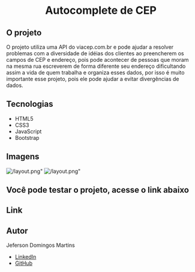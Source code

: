 # <h1 align="center">  Autocomplete de CEP </h1>

## <b>O projeto</b> </br>
O projeto utiliza uma API do viacep.com.br e pode ajudar a resolver problemas com a diversidade de idéias dos clientes ao preencherem os campos de CEP e endereço, pois
pode acontecer de pessoas que moram na mesma rua escreverem de forma diferente seu endereço dificultando assim a vida de quem trabalha e organiza esses dados,
por isso é muito importante esse projeto, pois ele pode ajudar a evitar divergências de dados.
## Tecnologias

- HTML5</br>
- CSS3</br>
- JavaScript</br>
- Bootstrap 

## Imagens

![/layout.png"]()
![/layout.png"]()


## Você pode testar o projeto, acesse o link abaixo


## Link



## Autor
 Jeferson Domingos Martins

- [LinkedIn](https://www.linkedin.com/in/jefersondomingos)</br>
- [GitHub](https://github.com/JefersonDomingos)
